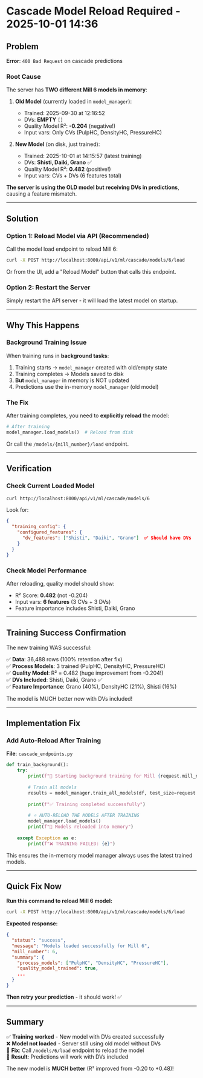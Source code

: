# Cascade Model Reload Required - 2025-10-01 14:36

## Problem

**Error**: `400 Bad Request` on cascade predictions

### Root Cause

The server has **TWO different Mill 6 models in memory**:

1. **Old Model** (currently loaded in `model_manager`):
   - Trained: 2025-09-30 at 12:16:52
   - DVs: **EMPTY** `[]`
   - Quality Model R²: **-0.204** (negative!)
   - Input vars: Only CVs (PulpHC, DensityHC, PressureHC)

2. **New Model** (on disk, just trained):
   - Trained: 2025-10-01 at 14:15:57 (latest training)
   - DVs: **Shisti, Daiki, Grano** ✅
   - Quality Model R²: **0.482** (positive!)
   - Input vars: CVs + DVs (6 features total)

**The server is using the OLD model but receiving DVs in predictions**, causing a feature mismatch.

---

## Solution

### Option 1: Reload Model via API (Recommended)

Call the model load endpoint to reload Mill 6:

```bash
curl -X POST http://localhost:8000/api/v1/ml/cascade/models/6/load
```

Or from the UI, add a "Reload Model" button that calls this endpoint.

### Option 2: Restart the Server

Simply restart the API server - it will load the latest model on startup.

---

## Why This Happens

### Background Training Issue

When training runs in **background tasks**:
1. Training starts → `model_manager` created with old/empty state
2. Training completes → Models saved to disk
3. **But** `model_manager` in memory is NOT updated
4. Predictions use the in-memory `model_manager` (old model)

### The Fix

After training completes, you need to **explicitly reload** the model:

```python
# After training
model_manager.load_models()  # Reload from disk
```

Or call the `/models/{mill_number}/load` endpoint.

---

## Verification

### Check Current Loaded Model

```bash
curl http://localhost:8000/api/v1/ml/cascade/models/6
```

Look for:
```json
{
  "training_config": {
    "configured_features": {
      "dv_features": ["Shisti", "Daiki", "Grano"]  ✅ Should have DVs
    }
  }
}
```

### Check Model Performance

After reloading, quality model should show:
- R² Score: **0.482** (not -0.204)
- Input vars: **6 features** (3 CVs + 3 DVs)
- Feature importance includes Shisti, Daiki, Grano

---

## Training Success Confirmation

The new training WAS successful:

✅ **Data**: 36,488 rows (100% retention after fix)  
✅ **Process Models**: 3 trained (PulpHC, DensityHC, PressureHC)  
✅ **Quality Model**: R² = 0.482 (huge improvement from -0.204!)  
✅ **DVs Included**: Shisti, Daiki, Grano ✅  
✅ **Feature Importance**: Grano (40%), DensityHC (21%), Shisti (16%)  

The model is MUCH better now with DVs included!

---

## Implementation Fix

### Add Auto-Reload After Training

**File**: `cascade_endpoints.py`

```python
def train_background():
    try:
        print(f"🚀 Starting background training for Mill {request.mill_number}")
        
        # Train all models
        results = model_manager.train_all_models(df, test_size=request.test_size)
        
        print(f"✅ Training completed successfully")
        
        # ⭐ AUTO-RELOAD THE MODELS AFTER TRAINING
        model_manager.load_models()
        print(f"🔄 Models reloaded into memory")
        
    except Exception as e:
        print(f"❌ TRAINING FAILED: {e}")
```

This ensures the in-memory model manager always uses the latest trained models.

---

## Quick Fix Now

**Run this command to reload Mill 6 model:**

```bash
curl -X POST http://localhost:8000/api/v1/ml/cascade/models/6/load
```

**Expected response:**
```json
{
  "status": "success",
  "message": "Models loaded successfully for Mill 6",
  "mill_number": 6,
  "summary": {
    "process_models": ["PulpHC", "DensityHC", "PressureHC"],
    "quality_model_trained": true,
    ...
  }
}
```

**Then retry your prediction** - it should work! ✅

---

## Summary

✅ **Training worked** - New model with DVs created successfully  
❌ **Model not loaded** - Server still using old model without DVs  
🔧 **Fix**: Call `/models/6/load` endpoint to reload the model  
🎯 **Result**: Predictions will work with DVs included  

The new model is **MUCH better** (R² improved from -0.20 to +0.48)!
